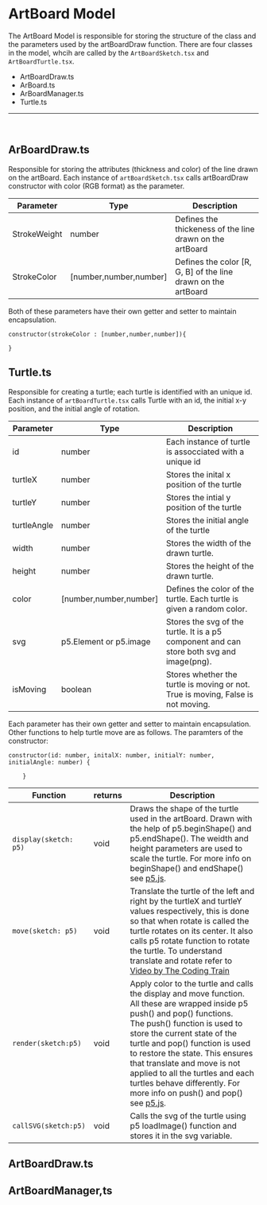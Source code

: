 # ArtBoard Model

The ArtBoard Model is responsible for storing the structure of the class and the parameters used by the artBoardDraw function. There are four classes in the model, whcih are called by the `ArtBoardSketch.tsx` and `ArtBoardTurtle.tsx`.

<ul>
<li> ArtBoardDraw.ts
<li> ArBoard.ts
<li> ArBoardManager.ts
<li> Turtle.ts
</ul>

---

&nbsp;

## ArBoardDraw.ts

Responsible for storing the attributes (thickness and color) of the line drawn on the artBoard. Each instance of `artBoardSketch.tsx` calls artBoardDraw constructor with color (RGB format) as the parameter.

| Parameter    | Type                   | Description                                              |
| ------------ | ---------------------- | -------------------------------------------------------- |
| StrokeWeight | number                 | Defines the thickeness of the line drawn on the artBoard |
| StrokeColor  | [number,number,number] | Defines the color [R, G, B] of the line drawn on the artBoard      |

Both of these parameters have their own getter and setter to maintain encapsulation.

```
constructor(strokeColor : [number,number,number]){

}
```

## Turtle.ts

Responsible for creating a turtle; each turtle is identified with an unique id. Each instance of `artBoardTurtle.tsx` calls Turtle with an id, the initial x-y position, and the initial angle of rotation.

| Parameter   | Type                   | Description                                                                               |
| ----------- | ---------------------- | ----------------------------------------------------------------------------------------- |
| id          | number                 | Each instance of turtle is assocciated with a unique id                                   |
| turtleX     | number                 | Stores the inital x position of the turtle                                                |
| turtleY     | number                 | Stores the intial y position of the turtle                                                |
| turtleAngle | number                 | Stores the initial angle of the turtle                                                    |
| width       | number                 | Stores the width of the drawn turtle.                                                     |
| height      | number                 | Stores the height of the drawn turtle.                                                    |
| color       | [number,number,number] | Defines the color of the turtle. Each turtle is given a random color.                     |
| svg         | p5.Element or p5.image | Stores the svg of the turtle. It is a p5 component and can store both svg and image(png). |
| isMoving    | boolean                | Stores whether the turtle is moving or not. True is moving, False is not moving.          |

Each parameter has their own getter and setter to maintain encapsulation. Other functions to help turtle move are as follows. The paramters of the constructor:

```
constructor(id: number, initalX: number, initialY: number, initialAngle: number) {

    }
```

| Function              | returns | Description                                                                                                                                                                                                                                                                                                                                                                                                                                                 |
| --------------------- | ------- | ----------------------------------------------------------------------------------------------------------------------------------------------------------------------------------------------------------------------------------------------------------------------------------------------------------------------------------------------------------------------------------------------------------------------------------------------------------- |
| `display(sketch: p5)` | void    | Draws the shape of the turtle used in the artBoard. Drawn with the help of p5.beginShape() and p5.endShape(). The weidth and height parameters are used to scale the turtle. For more info on beginShape() and endShape() see [p5.js](https://p5js.org/reference/#/p5/beginShape).                                                                                                                                                                          |
| `move(sketch: p5)`    | void    | Translate the turtle of the left and right by the turtleX and turtleY values respectively, this is done so that when rotate is called the turtle rotates on its center. It also calls p5 rotate function to rotate the turtle. To understand translate and rotate refer to [Video by The Coding Train](https://www.youtube.com/watch?v=o9sgjuh-CBM&ab_channel=TheCodingTrain)                                                                               |
| `render(sketch:p5)`   | void    | Apply color to the turtle and calls the display and move function. All these are wrapped inside p5 push() and pop() functions.<br /> The push() function is used to store the current state of the turtle and pop() function is used to restore the state. This ensures that translate and move is not applied to all the turtles and each turtles behave differently. For more info on push() and pop() see [p5.js](https://p5js.org/reference/#/p5/push). |
| `callSVG(sketch:p5)`  | void    | Calls the svg of the turtle using p5 loadImage() function and stores it in the svg variable.                                                                                                                                                                                                                                                                                                                                                                |

## ArtBoardDraw.ts

## ArtBoardManager,ts
